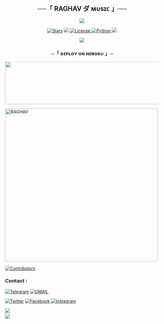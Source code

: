 <h2 align="center">
    ──「 RAGHAV ダ ᴍᴜsɪᴄ 」──
</h2>

<p align="center">
  <img src="https://te.legra.ph/file/c88624200de29f2d50cda.jpg">
</p>

<p align="center">
<a href="https://github.com/raghavop1/RAGHAV/stargazers"><img src="https://img.shields.io/github/stars/raghavop1/RAGHAV?color=black&logo=github&logoColor=black&style=for-the-badge" alt="Stars" /></a>
<a href="https://github.com/raghavop1/RAGHAV/network/members"> <img src="https://img.shields.io/github/forks/raghavop1/RAGHAV?color=black&logo=github&logoColor=black&style=for-the-badge" /></a>
<a href="https://github.com/raghavop1/RAGHAV/blob/master/LICENSE"> <img src="https://img.shields.io/badge/License-MIT-blueviolet?style=for-the-badge" alt="License" /> </a>
<a href="https://www.python.org/"> <img src="https://img.shields.io/badge/Written%20in-Python-orange?style=for-the-badge&logo=python" alt="Python" /> </a>
<a href="https://github.com/raghavop1/RAGHAV/commits/AnonymousX1025"> <img src="https://img.shields.io/github/last-commit/raghavop1/RAGHAV?color=blue&logo=github&logoColor=green&style=for-the-badge" /></a>
</p>

<p align="center">
  <img src="https://te.legra.ph/file/c88624200de29f2d50cda.jpg">
</p>

<h3 align="center">
    ─「 ᴅᴇᴩʟᴏʏ ᴏɴ ʜᴇʀᴏᴋᴜ 」─
</h3>

<p align="center"><a href="https://dashboard.heroku.com/new?template=https://github.com/raghavop1/RAGHAV"> <img src="https://img.shields.io/badge/Deploy%20On%20Heroku-green?style=for-the-badge&logo=heroku" width="520" height="138.45"/></a></p>

<p><img width="500" align="center" src="https://github-readme-stats.vercel.app/api/top-langs?username=RAGHAV&show_icons=true&locale=en&layout=compact" alt="RAGHAV" /></p>

[![Contributors](https://contrib.rocks/image?repo=raghavop1/RAGHAV)](https://github.com/raghavop1/RAGHAV/graphs/contributors)

### Contact :
<a href="https://t.me/raghavsupport"><img title="Telegram" src="https://img.shields.io/badge/Telegram-%23000000.svg?&style=for-the-badge&logo=telegram&logoColor=61DAFB"></a>
<a href="https://mail.google.com/mail/?view=cm&fs=1&to=raghavvv09@gmail.com"><img title="GMAIL" src="https://img.shields.io/badge/Gmail-D14836?style=for-the-badge&logo=gmail&logoColor=white"></a>

<a href="https://twitter.com/"><img title="Twitter" src="https://img.shields.io/badge/Twitter-12100E?style=for-the-badge&logo=twitter&logoColor=white"></a>
<a href="https://facebook.com/"><img title="Facebook" src="https://img.shields.io/badge/facebook-%231877F2.svg?&style=for-the-badge&logo=facebook&logoColor=white"></a>
<a href="https://instagram.com/my_screenshots8"><img title="Instagram" src="https://img.shields.io/badge/instagram-%23E4405F.svg?&style=for-the-badge&logo=instagram&logoColor=white"></a>

<img src="https://user-images.githubusercontent.com/73097560/115834477-dbab4500-a447-11eb-908a-139a6edaec5c.gif">
<img src="https://camo.githubusercontent.com/82291b0fe831bfc6781e07fc5090cbd0a8b912bb8b8d4fec0696c881834f81ac/68747470733a2f2f70726f626f742e6d656469612f394575424971676170492e676966" width="800" height="3">
<img src="https://user-images.githubusercontent.com/73097560/115834477-dbab4500-a447-11eb-908a-139a6edaec5c.gif">
